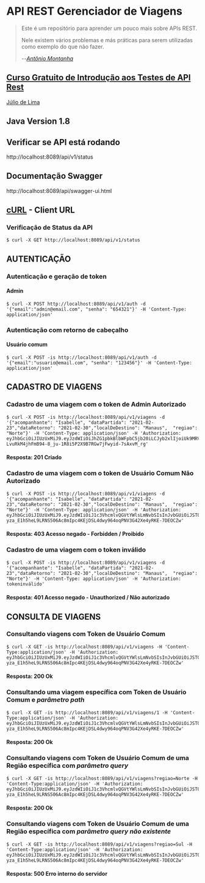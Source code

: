 # API REST Gerenciador de Viagens

> Este é um repositório para aprender um pouco mais sobre APIs REST.
> 
> Nele existem vários problemas e más práticas para serem utilizadas 
> como exemplo do que não fazer.
> 
> --<cite>[Antônio Montanha](https://github.com/AntonioMontanha/gerenciador-viagens)</cite>

## [Curso Gratuito de Introdução aos Testes de API Rest](https://www.youtube.com/playlist?list=PLf8x7B3nFTl17WeEVj405tHlstiq1kNBX)

[Júlio de Lima](https://github.com/juliointest)

## Java Version 1.8

## Verificar se API está rodando
http://localhost:8089/api/v1/status

## Documentação Swagger
http://localhost:8089/api/swagger-ui.html

## [cURL](https://pt.wikipedia.org/wiki/CURL) - Client URL

### Verificação de Status da API
`$ curl -X GET http://localhost:8089/api/v1/status`

## AUTENTICAÇÃO

### Autenticação e geração de token

#### Admin
```
$ curl -X POST http://localhost:8089/api/v1/auth -d '{"email":"admin@email.com", "senha": "654321"}' -H 'Content-Type: application/json'
```

### Autenticação com retorno de cabeçalho

#### Usuário comum
```
$ curl -X POST -is http://localhost:8089/api/v1/auth -d '{"email":"usuario@email.com", "senha": "123456"}' -H 'Content-Type: application/json'
```

## CADASTRO DE VIAGENS

### Cadastro de uma viagem com o token de Admin Autorizado
```
$ curl -X POST -is http://localhost:8089/api/v1/viagens -d '{"acompanhante": "Isabelle", "dataPartida": "2021-02-23","dataRetorno": "2021-02-30","localDeDestino": "Manaus",  "regiao": "Norte"}' -H 'Content-Type: application/json' -H 'Authorization: eyJhbGciOiJIUzUxMiJ9.eyJzdWIiOiJhZG1pbkBlbWFpbC5jb20iLCJyb2xlIjoiUk9MRV9BRE1JTiIsImNyZWF0ZWQiOjE2MTM4NzE5MTMxOTMsImV4cCI6MTYxMzk3MTkxMn0.0_CCQqok7D0Y2mdR39L9HAxKYkLPOgD_65-LvuRkM4jhFmB94-8_ju-1R8i5P2X9B7RGw7jFwyid-7sAxvM_rg'
```
#### Resposta: 201 Criado

### Cadastro de uma viagem com o token de Usuário Comum Não Autorizado
```
$ curl -X POST -is http://localhost:8089/api/v1/viagens -d '{"acompanhante": "Isabelle", "dataPartida": "2021-02-23","dataRetorno": "2021-02-30","localDeDestino": "Manaus",  "regiao": "Norte"}' -H 'Content-Type: application/json' -H 'Authorization: eyJhbGciOiJIUzUxMiJ9.eyJzdWIiOiJ1c3VhcmlvQGVtYWlsLmNvbSIsInJvbGUiOiJST0xFX1VTVUFSSU8iLCJjcmVhdGVkIjoxNjEzODczMzczMjA1LCJleHAiOjE2MTM5NzMzNzJ9.qaw8PxOA2PFbyMaEa7gHJ-yza_E1h5heL9LRNS506Ac8mIpc4KEjDSL4dwy964oqPNV3G42Xe4yRKE-7DEOCZw'
```
#### Resposta: 403 Acesso negado - Forbidden / Proibido

### Cadastro de uma viagem com o token inválido
```
$ curl -X POST -is http://localhost:8089/api/v1/viagens -d '{"acompanhante": "Isabelle", "dataPartida": "2021-02-23","dataRetorno": "2021-02-30","localDeDestino": "Manaus",  "regiao": "Norte"}' -H 'Content-Type: application/json' -H 'Authorization: tokeninválido'
```
#### Resposta: 401 Acesso negado - Unauthorized / Não autorizado

## CONSULTA DE VIAGENS

### Consultando viagens com Token de Usuário Comum
```
$ curl -X GET -is http://localhost:8089/api/v1/viagens -H 'Content-Type:application/json' -H 'Authorization: eyJhbGciOiJIUzUxMiJ9.eyJzdWIiOiJ1c3VhcmlvQGVtYWlsLmNvbSIsInJvbGUiOiJST0xFX1VTVUFSSU8iLCJjcmVhdGVkIjoxNjEzODczMzczMjA1LCJleHAiOjE2MTM5NzMzNzJ9.qaw8PxOA2PFbyMaEa7gHJ-yza_E1h5heL9LRNS506Ac8mIpc4KEjDSL4dwy964oqPNV3G42Xe4yRKE-7DEOCZw'
```
#### Resposta: 200 Ok

### Consultando uma viagem específica com Token de Usuário Comum e _parâmetro path_
```
$ curl -X GET -is http://localhost:8089/api/v1/viagens/1 -H 'Content-Type:application/json' -H 'Authorization: eyJhbGciOiJIUzUxMiJ9.eyJzdWIiOiJ1c3VhcmlvQGVtYWlsLmNvbSIsInJvbGUiOiJST0xFX1VTVUFSSU8iLCJjcmVhdGVkIjoxNjEzODczMzczMjA1LCJleHAiOjE2MTM5NzMzNzJ9.qaw8PxOA2PFbyMaEa7gHJ-yza_E1h5heL9LRNS506Ac8mIpc4KEjDSL4dwy964oqPNV3G42Xe4yRKE-7DEOCZw'
```
#### Resposta: 200 Ok

### Consultando viagens com Token de Usuário Comum de uma Região específica com _parâmetro query_
```
$ curl -X GET -is http://localhost:8089/api/v1/viagens?regiao=Norte -H 'Content-Type:application/json' -H 'Authorization: eyJhbGciOiJIUzUxMiJ9.eyJzdWIiOiJ1c3VhcmlvQGVtYWlsLmNvbSIsInJvbGUiOiJST0xFX1VTVUFSSU8iLCJjcmVhdGVkIjoxNjEzODczMzczMjA1LCJleHAiOjE2MTM5NzMzNzJ9.qaw8PxOA2PFbyMaEa7gHJ-yza_E1h5heL9LRNS506Ac8mIpc4KEjDSL4dwy964oqPNV3G42Xe4yRKE-7DEOCZw'
```
#### Resposta: 200 Ok


### Consultando viagens com Token de Usuário Comum de uma Região específica com _parâmetro query não existente_
```
$ curl -X GET -is http://localhost:8089/api/v1/viagens?regiao=Sul -H 'Content-Type:application/json' -H 'Authorization: eyJhbGciOiJIUzUxMiJ9.eyJzdWIiOiJ1c3VhcmlvQGVtYWlsLmNvbSIsInJvbGUiOiJST0xFX1VTVUFSSU8iLCJjcmVhdGVkIjoxNjEzODczMzczMjA1LCJleHAiOjE2MTM5NzMzNzJ9.qaw8PxOA2PFbyMaEa7gHJ-yza_E1h5heL9LRNS506Ac8mIpc4KEjDSL4dwy964oqPNV3G42Xe4yRKE-7DEOCZw'
```
#### Resposta: 500 Erro interno do servidor
